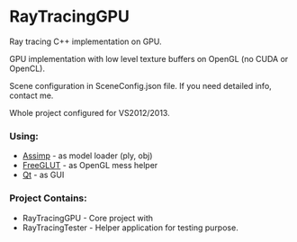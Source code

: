 # RayTracingGPU
Ray tracing C++ implementation on GPU.

GPU implementation with low level texture buffers on OpenGL (no CUDA or OpenCL).

Scene configuration in SceneConfig.json file. If you need detailed info, contact me.

Whole project configured for VS2012/2013.

### Using:
* [Assimp](http://assimp.sourceforge.net) - as model loader (ply, obj)
* [FreeGLUT](http://freeglut.sourceforge.net/) - as OpenGL mess helper
* [Qt](http://qt-project.org/) - as GUI

### Project Contains:
* RayTracingGPU - Core project with
* RayTracingTester - Helper application for testing purpose.
